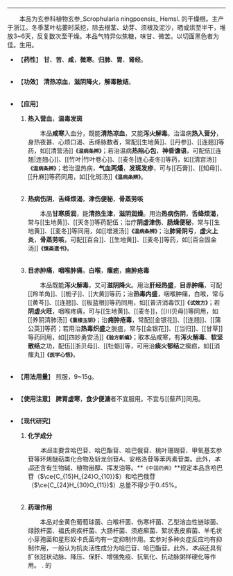 ---

&emsp;&emsp;本品为玄参科植物玄参_Scrophularia ningpoensis_ Hemsl. 的干燥根。主产于浙江。冬季茎叶枯萎时采挖，除去根茎、幼芽、须根及泥沙，晒或烘至半干，堆放3~6天，反复数次至干燥。本品气特异似焦糖，味甘、微苦。以切面黑色者为佳。生用。

- 【**药性**】
	**甘**、**苦**、**咸**，**微寒**。**归肺**、**胃**、**肾经**。<br></br>

- 【**功效**】
	**清热凉血**，**滋阴降火**，**解毒散结**。<br></br>

- 【**应用**】
	1. **热入营血**，**温毒发斑**
		
		&emsp;&emsp;本品**咸寒**入血分，既能**清热凉血**，又能**泻火解毒**。治温病**热入营分**，身热夜甚、心烦口渴、舌绛脉数者，常配[[生地黄]]、[[丹参]]、[[连翘]]等药，如[[清营汤]]**`《温病条辨》`**；若治温病**热陷心包**，**神昏谵语**，可配伍[[连翘|连翘心]]、[[竹叶|竹叶卷心]]、[[麦冬|连心麦冬]]等药，如[[清宫汤]]**`《温病条辨》`**；若治温热病，**气血两燔**，**发斑发疹**，可与[[石膏]]、[[知母]]、[[升麻]]等药同用，如[[化斑汤]]**`《温病条辨》`**。<br></br>
	
	2. **热病伤阴**，**舌绛烦渴**，**津伤便秘**，**骨蒸劳咳**
		
		&emsp;&emsp;本品**甘寒质润**，能**清热生津**，**滋阴润燥**。用治**热病伤阴**，**舌绛烦渴**，常与[[生地黄]]、[[天冬]]等药配伍；治疗**阴虚津伤**、**肠燥便秘**，常与[[生地黄]]、[[麦冬]]等同用，如[[增液汤]]**`《温病条辨》`**；治**肺肾阴亏**，**虚火上炎**，**骨蒸劳咳**，可配[[百合]]、[[生地黄]]、[[麦冬]]等药，如[[百合固金汤]]**`《慎斋遗书》`**。<br></br>
	
	3. **目赤肿痛**，**咽喉肿痛**，**白喉**，**瘰疬**，**痈肿疮毒**
		
		&emsp;&emsp;本品既能**泻火解毒**，又可**滋阴降火**。用治**肝经热盛**，**目赤肿痛**，可配[[羚羊角]]、[[栀子]]、[[大黄]]等药；治**热毒内盛**，咽喉肿痛，白喉，常与[[黄芩]]、[[连翘]]、[[板蓝根]]等药同用，如[[普济消毒饮]]**`《试效方》`**；若**阴虚火旺**，咽喉疼痛，可与[[生地黄]]、[[麦冬]]，[[川贝母]]等同用，如[[养阴清肺汤]]**`《重楼玉钥》`**；治**痈肿疮毒**，常配[[金银花]]、[[连翘]]、[[蒲公英]]等药；若用治**热毒炽盛**之脱疽，常与[[金银花]]、[[当归]]、[[甘草]]等药同用，如[[四妙勇安汤]]**`《验方新编》`**；取本品咸寒，有**泻火解毒**、**软坚散结**之功，配伍[[浙贝母]]、[[牡蛎]]等，可用治**痰火郁结**之瘰疬，如[[消瘰丸]]**`《医学心悟》`**。<br></br>

- 【**用法用量**】
	煎服，9~15g。<br></br>

- 【**使用注意**】
	**脾胃虚寒**，**食少便溏**者不宜服用。不宜与[[藜芦]]同用。<br></br>

- 【**现代研究**】
	1. **化学成分**
		
		&emsp;&emsp;<dfn>本品</dfn>主要含哈巴苷、哈巴酯苷、哈巴俄苷、桃叶珊瑚苷、甲氧基玄参苷等环烯醚萜类化合物及斩龙剑苷$A$、安格洛苷等苯丙素苷类。此外，<dfn>本品</dfn>还含有生物碱、植物甾醇、挥发油等。**`《中国药典》`**规定本品含哈巴苷（$\ce{C_{15}H_{24}O_{10}}$）和哈巴俄苷（$\ce{C_{24}H_{30}O_{11}}$）总量不得少于0.45%。<br></br>
	
	2. **药理作用**
		
		&emsp;&emsp;本品对金黄色葡萄球菌、白喉杆菌、伤寒杆菌、乙型溶血性链球菌、绿脓杆菌、福氏痢疾杆菌、大肠杆菌、须疮癣菌、絮状表皮癣菌、羊毛状小芽孢菌和星形奴卡氏菌均有一定抑制作用。玄参对多种炎症反应均有抑制作用，一般认为抗炎活性成分为哈巴苷、哈巴酯苷。此外，<dfn>本品</dfn>还具有扩张冠状动脉、降压、保肝、增强免疫、抗氧化、抗动脉粥样硬化等作用。
. 的